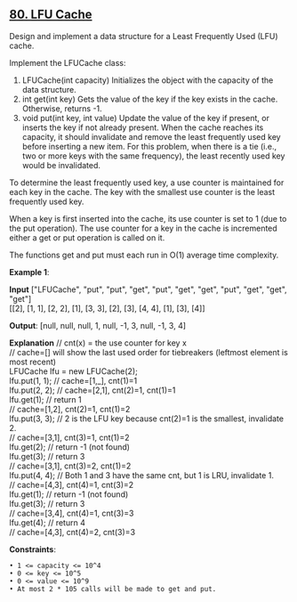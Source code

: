 <h2><a href="https://leetcode.com/problems/lfu-cache/description/">80. LFU Cache</a></h2>

Design and implement a data structure for a Least Frequently Used (LFU) cache.

Implement the LFUCache class:

1. LFUCache(int capacity) Initializes the object with the capacity of the data structure. </br>
2. int get(int key) Gets the value of the key if the key exists in the cache. Otherwise, returns -1. </br>
3. void put(int key, int value) Update the value of the key if present, or inserts the key if not already present. When the cache reaches its capacity, it should invalidate and remove the least frequently used key before inserting a new item. For this problem, when there is a tie (i.e., two or more keys with the same frequency), the least recently used key would be invalidated. </br>

To determine the least frequently used key, a use counter is maintained for each key in the cache. The key with the smallest use counter is the least frequently used key.

When a key is first inserted into the cache, its use counter is set to 1 (due to the put operation). The use counter for a key in the cache is incremented either a get or put operation is called on it.

The functions get and put must each run in O(1) average time complexity.

**Example 1**:

**Input**
["LFUCache", "put", "put", "get", "put", "get", "get", "put", "get", "get", "get"] </br>
[[2], [1, 1], [2, 2], [1], [3, 3], [2], [3], [4, 4], [1], [3], [4]]

**Output**: [null, null, null, 1, null, -1, 3, null, -1, 3, 4]

**Explanation**
// cnt(x) = the use counter for key x </br>
// cache=[] will show the last used order for tiebreakers (leftmost element is  most recent)</br>
LFUCache lfu = new LFUCache(2);</br>
lfu.put(1, 1);   // cache=[1,_], cnt(1)=1</br>
lfu.put(2, 2);   // cache=[2,1], cnt(2)=1, cnt(1)=1</br>
lfu.get(1);      // return 1</br>
                 // cache=[1,2], cnt(2)=1, cnt(1)=2</br>
lfu.put(3, 3);   // 2 is the LFU key because cnt(2)=1 is the smallest, invalidate 2.</br>
                 // cache=[3,1], cnt(3)=1, cnt(1)=2</br>
lfu.get(2);      // return -1 (not found)</br>
lfu.get(3);      // return 3</br>
                 // cache=[3,1], cnt(3)=2, cnt(1)=2</br>
lfu.put(4, 4);   // Both 1 and 3 have the same cnt, but 1 is LRU, invalidate 1.</br>
                 // cache=[4,3], cnt(4)=1, cnt(3)=2</br>
lfu.get(1);      // return -1 (not found)</br>
lfu.get(3);      // return 3</br>
                 // cache=[3,4], cnt(4)=1, cnt(3)=3</br>
lfu.get(4);      // return 4</br>
                 // cache=[4,3], cnt(4)=2, cnt(3)=3</br>

**Constraints**:

    • 1 <= capacity <= 10^4
    • 0 <= key <= 10^5
    • 0 <= value <= 10^9
    • At most 2 * 105 calls will be made to get and put.